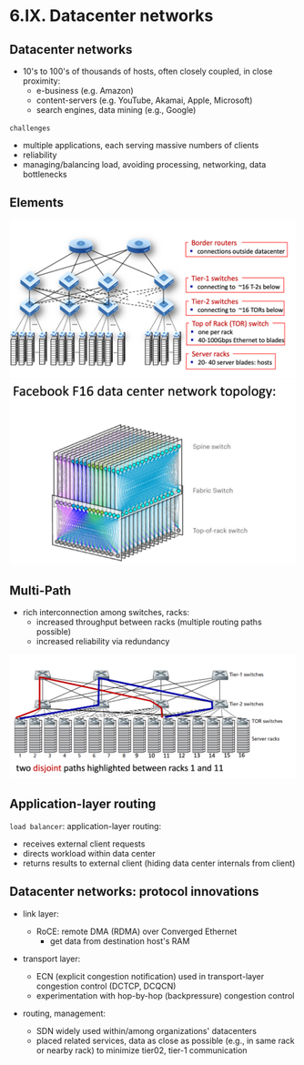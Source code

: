 # 6.IX. Datacenter networks

## Datacenter networks

* 10's to 100's of thousands of hosts, often closely coupled, in close proximity:
    * e-business (e.g. Amazon)
    * content-servers (e.g. YouTube, Akamai, Apple, Microsoft)
    * search engines, data mining (e.g., Google)

`challenges`
* multiple applications, each serving massive numbers of clients
* reliability
* managing/balancing load, avoiding processing, networking, data bottlenecks

## Elements

<img src=imgs/datacenter_elements.png>

<img src=imgs/facebook_F16.png>

## Multi-Path

* rich interconnection among switches, racks:
    * increased throughput between racks (multiple routing paths possible)
    * increased reliability via redundancy
<img src=imgs/datacenter_multipath.png>

## Application-layer routing

`load balancer`: application-layer routing:
* receives external client requests
* directs workload within data center
* returns results to external client (hiding data center internals from client)

## Datacenter networks: protocol innovations

* link layer:
    * RoCE: remote DMA (RDMA) over Converged Ethernet
        * get data from destination host's RAM

* transport layer:
    * ECN (explicit congestion notification) used in transport-layer congestion control (DCTCP, DCQCN)
    * experimentation with hop-by-hop (backpressure) congestion control

* routing, management:
    * SDN widely used within/among organizations' datacenters
    * placed related services, data as close as possible (e.g., in same rack or nearby rack) to minimize tier02, tier-1 communication